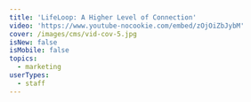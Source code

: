 ```yaml
---
title: 'LifeLoop: A Higher Level of Connection'
video: 'https://www.youtube-nocookie.com/embed/zOjOiZbJybM'
cover: /images/cms/vid-cov-5.jpg
isNew: false
isMobile: false
topics:
  - marketing
userTypes:
  - staff
---
```

